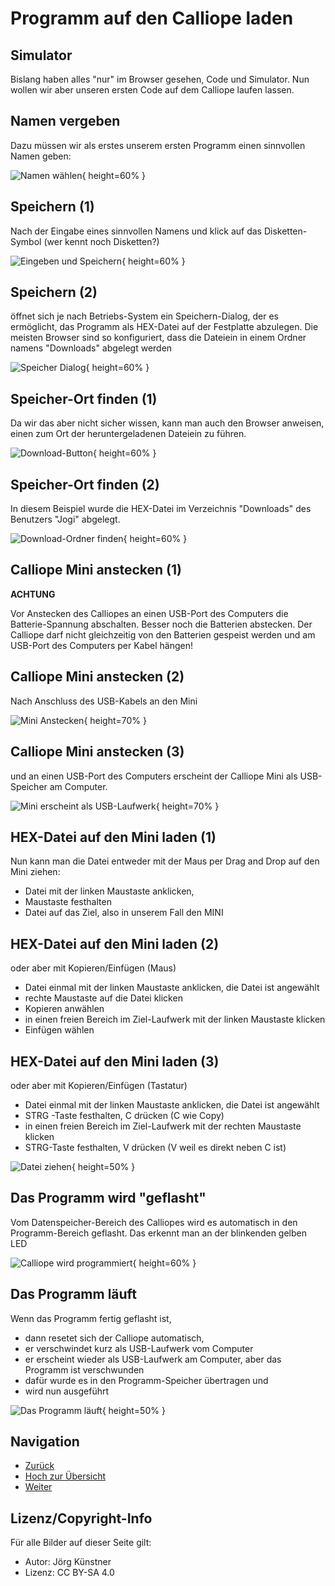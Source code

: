 # Programm auf den Calliope laden

## Simulator 

Bislang haben alles "nur" im Browser gesehen, Code und Simulator.
Nun wollen wir aber unseren ersten Code auf dem Calliope laufen lassen.

## Namen vergeben

Dazu müssen wir als erstes unserem ersten Programm einen sinnvollen Namen geben:

![Namen wählen](pics/01_NameWaehlen.png){ height=60% }

## Speichern (1)

Nach der Eingabe eines sinnvollen Namens und klick auf das Disketten-Symbol 
(wer kennt noch Disketten?) 

![Eingeben und Speichern](pics/02_Speichern.png){ height=60% }


## Speichern (2)

öffnet sich je nach Betriebs-System ein Speichern-Dialog, der es ermöglicht, das Programm als HEX-Datei auf der Festplatte abzulegen.
Die meisten Browser sind so konfiguriert, dass die Dateiein in einem Ordner namens "Downloads" abgelegt werden

![Speicher Dialog](pics/03_SpeichernDialog.png){ height=60% }


## Speicher-Ort finden (1)

Da wir das aber nicht sicher wissen, kann man auch den Browser anweisen, einen zum Ort der heruntergeladenen Dateiein zu führen.

![Download-Button](pics/04_DownloadButton.png){ height=60% }


## Speicher-Ort finden (2)

In diesem Beispiel wurde die HEX-Datei im Verzeichnis "Downloads" des Benutzers "Jogi" abgelegt.

![Download-Ordner finden](pics/05_DownloadOrdner.png){ height=60% }


## Calliope Mini anstecken (1)

__ACHTUNG__

Vor Anstecken des Calliopes an einen USB-Port des Computers die Batterie-Spannung abschalten.
Besser noch die Batterien abstecken.
Der Calliope darf nicht gleichzeitig von den Batterien gespeist werden und am USB-Port des Computers per Kabel hängen!

## Calliope Mini anstecken (2)

Nach Anschluss des USB-Kabels an den Mini

![Mini Anstecken](pics/06_MiniAnstecken.jpg){ height=70% }


## Calliope Mini anstecken (3)

und an einen USB-Port des Computers erscheint der Calliope Mini als USB-Speicher am Computer.

![Mini erscheint als USB-Laufwerk](pics/07_Mini_Erscheint.png){ height=70% }


## HEX-Datei auf den Mini laden (1)

Nun kann man die Datei entweder mit der Maus per Drag and Drop auf den Mini ziehen:

* Datei mit der linken Maustaste anklicken, 
* Maustaste festhalten
* Datei auf das Ziel, also in unserem Fall den MINI

## HEX-Datei auf den Mini laden (2)

oder aber mit Kopieren/Einfügen (Maus) 

* Datei einmal mit der linken Maustaste anklicken, die Datei ist angewählt
* rechte Maustaste auf die Datei klicken
* Kopieren anwählen
* in einen freien Bereich im Ziel-Laufwerk mit der linken Maustaste klicken
* Einfügen wählen

## HEX-Datei auf den Mini laden (3)

oder aber mit Kopieren/Einfügen (Tastatur) 

* Datei einmal mit der linken Maustaste anklicken, die Datei ist angewählt
* STRG -Taste festhalten, C drücken (C wie Copy)
* in einen freien Bereich im Ziel-Laufwerk mit der rechten Maustaste klicken
* STRG-Taste festhalten, V drücken (V weil es direkt neben C ist)

![Datei ziehen](pics/08_DateiiZiehen.png){ height=50% }


## Das Programm wird "geflasht"

Vom Datenspeicher-Bereich des Calliopes wird es automatisch in den Programm-Bereich geflasht.
Das erkennt man an der blinkenden gelben LED

![Calliope wird programmiert](pics/09_Led_Blinkt.jpg){ height=60% }


## Das Programm läuft

Wenn das Programm fertig geflasht ist, 

* dann resetet sich der Calliope automatisch, 
* er verschwindet kurz als USB-Laufwerk vom Computer 
* er erscheint wieder als USB-Laufwerk am Computer, aber das Programm ist verschwunden 
* dafür wurde es in den Programm-Speicher übertragen und 
* wird nun ausgeführt

![Das Programm läuft](pics/10_ProgrammLaeuft.jpg){ height=50% }


## Navigation

* [Zurück](../01_03_LED_Anzeigen/README.md)  
* [Hoch zur Übersicht](../README.md)  
* [Weiter ](../01_05_Texte_Anzeigen/README.md)



## Lizenz/Copyright-Info
Für alle Bilder auf dieser Seite gilt:

*  Autor: Jörg Künstner
* Lizenz: CC BY-SA 4.0
